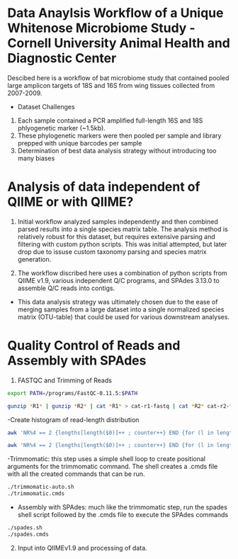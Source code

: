 # Data Anaylsis Workflow of a Unique Whitenose Microbiome Study - Cornell University Animal Health and Diagnostic Center

Descibed here is a workflow of bat microbiome study that contained pooled large amplicon targets of 18S and 16S from wing tissues collected from 2007-2009.

- Dataset Challenges

1. Each sample contained a PCR amplified full-length 16S and 18S phlyogenetic marker (~1.5kb).
2. These phylogenetic markers were then pooled per sample and library prepped with unique barcodes per sample
3. Determination of best data analysis strategy without introducing too many biases

# Analysis of data independent of QIIME or with QIIME?

1. Initial workflow analyzed samples independently and then combined parsed results into a single species matrix table. The analysis method is relatively robust for this dataset, but requires extensive
parsing and filtering with custom python scripts. This was initial attempted, but later drop due to issuse custom taxonomy parsing and species matrix generation.

2. The workflow discribed here uses a combination of python scripts from QIIME v1.9, various independent Q/C programs, and SPAdes 3.13.0 to assemble Q/C reads into contigs.
- This data analysis strategy was ultimately chosen due to the ease of merging samples from a large dataset into a single normalized species matrix (OTU-table) that could be used for various downstream analyses.

    
# Quality Control of Reads and Assembly with SPAdes

1. FASTQC and Trimming of Reads
```bash
export PATH=/programs/FastQC-0.11.5:$PATH

gunzip *R1* | gunzip *R2* | cat *R1* > cat-r1-fastq | cat *R2* cat-r2-fastq
```

-Create histogram of read-length distribution
```bash
awk 'NR%4 == 2 {lengths[length($0)]++ ; counter++} END {for (l in lengths) {print l, lengths[l]}; print "total reads: " counter}' cat-r1.fastq > readlength-r1.txt

awk 'NR%4 == 2 {lengths[length($0)]++ ; counter++} END {for (l in lengths) {print l, lengths[l]}; print "total reads: " counter}' cat-r2.fastq > readlength-r2.txt
```

-Trimmomatic: this step uses a simple shell loop to create positional arguments for the trimmomatic command. The shell creates a .cmds file with all the created commands that can be run. 
```bash
./trimmomatic-auto.sh
./trimmomatic.cmds
```


- Assembly with SPAdes: much like the trimmomatic step, run the spades shell script followed by the .cmds file to execute the SPAdes commands
```bash
./spades.sh
./spades.cmds
```

2. Input into QIIMEv1.9 and processing of data.

